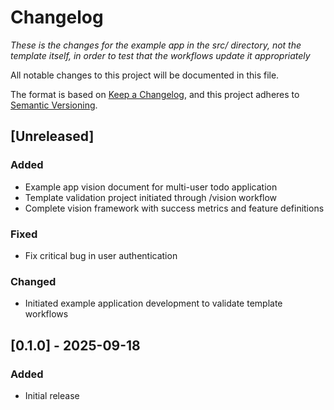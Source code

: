 # Changelog

_These is the changes for the example app in the src/ directory, not the template itself, in order to test that the workflows update it appropriately_ 

All notable changes to this project will be documented in this file.

The format is based on [Keep a Changelog](https://keepachangelog.com/en/1.0.0/),
and this project adheres to [Semantic Versioning](https://semver.org/spec/v2.0.0.html).

## [Unreleased]

### Added
- Example app vision document for multi-user todo application
- Template validation project initiated through /vision workflow
- Complete vision framework with success metrics and feature definitions

### Fixed
- Fix critical bug in user authentication

### Changed
- Initiated example application development to validate template workflows

## [0.1.0] - 2025-09-18

### Added
- Initial release
